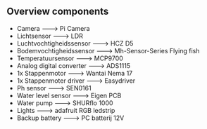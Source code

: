 ## Overview components
* Camera                      --->        Pi Camera 
* Lichtsensor                 --->        LDR
* Luchtvochtigheidssensor     --->        HCZ D5
* Bodemvochtigheidssensor     --->        Mh-Sensor-Series Flying fish
* Temperatuursensor           --->        MCP9700
* Analog digital converter    --->        ADS1115
* 1x Stappenmotor             --->        Wantai Nema 17
* 1x Stappenmoter driver      --->        Easydriver
* Ph sensor                   --->        SEN0161 
* Water level sensor          --->        Eigen PCB  
* Water pump                  --->        SHURflo 1000 
* Lights                      --->        adafruit RGB ledstrip
* Backup battery              --->        PC batterij 12V





                        
                        
                        
